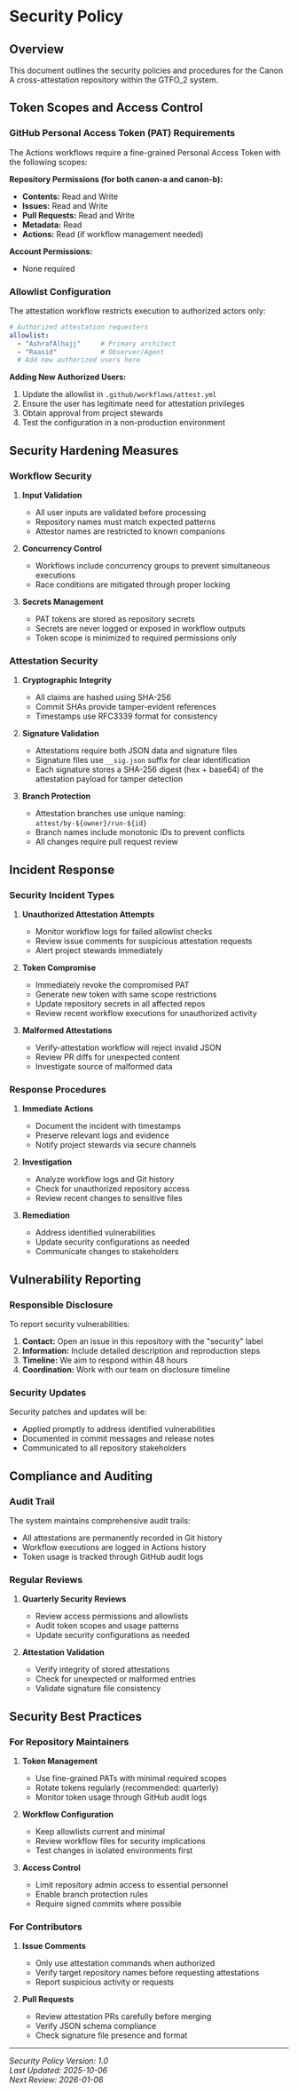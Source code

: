 # Security Policy

## Overview

This document outlines the security policies and procedures for the Canon A cross-attestation repository within the GTFO_2 system.

## Token Scopes and Access Control

### GitHub Personal Access Token (PAT) Requirements

The Actions workflows require a fine-grained Personal Access Token with the following scopes:

**Repository Permissions (for both canon-a and canon-b):**
- **Contents:** Read and Write
- **Issues:** Read and Write  
- **Pull Requests:** Read and Write
- **Metadata:** Read
- **Actions:** Read (if workflow management needed)

**Account Permissions:**
- None required

### Allowlist Configuration

The attestation workflow restricts execution to authorized actors only:

```yaml
# Authorized attestation requesters
allowlist:
  - "AshrafAlhajj"     # Primary architect
  - "Raasid"           # Observer/Agent
  # Add new authorized users here
```

**Adding New Authorized Users:**
1. Update the allowlist in `.github/workflows/attest.yml`
2. Ensure the user has legitimate need for attestation privileges
3. Obtain approval from project stewards
4. Test the configuration in a non-production environment

## Security Hardening Measures

### Workflow Security

1. **Input Validation**
   - All user inputs are validated before processing
   - Repository names must match expected patterns
   - Attestor names are restricted to known companions

2. **Concurrency Control**
   - Workflows include concurrency groups to prevent simultaneous executions
   - Race conditions are mitigated through proper locking

3. **Secrets Management**
   - PAT tokens are stored as repository secrets
   - Secrets are never logged or exposed in workflow outputs
   - Token scope is minimized to required permissions only

### Attestation Security

1. **Cryptographic Integrity**
   - All claims are hashed using SHA-256
   - Commit SHAs provide tamper-evident references
   - Timestamps use RFC3339 format for consistency

2. **Signature Validation**
   - Attestations require both JSON data and signature files
   - Signature files use `__sig.json` suffix for clear identification
   - Each signature stores a SHA-256 digest (hex + base64) of the attestation payload for tamper detection

3. **Branch Protection**
   - Attestation branches use unique naming: `attest/by-${owner}/run-${id}`
   - Branch names include monotonic IDs to prevent conflicts
   - All changes require pull request review

## Incident Response

### Security Incident Types

1. **Unauthorized Attestation Attempts**
   - Monitor workflow logs for failed allowlist checks
   - Review issue comments for suspicious attestation requests
   - Alert project stewards immediately

2. **Token Compromise**
   - Immediately revoke the compromised PAT
   - Generate new token with same scope restrictions
   - Update repository secrets in all affected repos
   - Review recent workflow executions for unauthorized activity

3. **Malformed Attestations**
   - Verify-attestation workflow will reject invalid JSON
   - Review PR diffs for unexpected content
   - Investigate source of malformed data

### Response Procedures

1. **Immediate Actions**
   - Document the incident with timestamps
   - Preserve relevant logs and evidence
   - Notify project stewards via secure channels

2. **Investigation**
   - Analyze workflow logs and Git history
   - Check for unauthorized repository access
   - Review recent changes to sensitive files

3. **Remediation**
   - Address identified vulnerabilities
   - Update security configurations as needed
   - Communicate changes to stakeholders

## Vulnerability Reporting

### Responsible Disclosure

To report security vulnerabilities:

1. **Contact:** Open an issue in this repository with the "security" label
2. **Information:** Include detailed description and reproduction steps
3. **Timeline:** We aim to respond within 48 hours
4. **Coordination:** Work with our team on disclosure timeline

### Security Updates

Security patches and updates will be:
- Applied promptly to address identified vulnerabilities
- Documented in commit messages and release notes
- Communicated to all repository stakeholders

## Compliance and Auditing

### Audit Trail

The system maintains comprehensive audit trails:
- All attestations are permanently recorded in Git history
- Workflow executions are logged in Actions history
- Token usage is tracked through GitHub audit logs

### Regular Reviews

1. **Quarterly Security Reviews**
   - Review access permissions and allowlists
   - Audit token scopes and usage patterns
   - Update security configurations as needed

2. **Attestation Validation**
   - Verify integrity of stored attestations
   - Check for unexpected or malformed entries
   - Validate signature file consistency

## Security Best Practices

### For Repository Maintainers

1. **Token Management**
   - Use fine-grained PATs with minimal required scopes
   - Rotate tokens regularly (recommended: quarterly)
   - Monitor token usage through GitHub audit logs

2. **Workflow Configuration**
   - Keep allowlists current and minimal
   - Review workflow files for security implications
   - Test changes in isolated environments first

3. **Access Control**
   - Limit repository admin access to essential personnel
   - Enable branch protection rules
   - Require signed commits where possible

### For Contributors

1. **Issue Comments**
   - Only use attestation commands when authorized
   - Verify target repository names before requesting attestations
   - Report suspicious activity or requests

2. **Pull Requests**
   - Review attestation PRs carefully before merging
   - Verify JSON schema compliance
   - Check signature file presence and format

---

*Security Policy Version: 1.0*  
*Last Updated: 2025-10-06*  
*Next Review: 2026-01-06*
